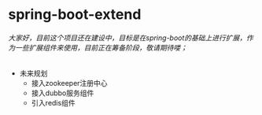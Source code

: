 # spring-boot-extend
###### 大家好，目前这个项目还在建设中，目标是在spring-boot的基础上进行扩展，作为一些扩展组件来使用，目前正在筹备阶段，敬请期待喽；




















- 未来规划
    - 接入zookeeper注册中心
    - 接入dubbo服务组件
    - 引入redis组件
